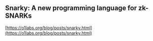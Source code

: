 ## Snarky: A new programming language for zk-SNARKs
  
  [https://o1labs.org/blog/posts/snarky.html](https://o1labs.org/blog/posts/snarky.html)